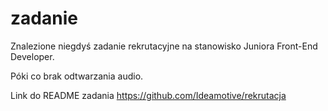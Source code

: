 # zadanie

Znalezione niegdyś zadanie rekrutacyjne na stanowisko Juniora Front-End Developer. 


Póki co brak odtwarzania audio.


Link do README zadania https://github.com/Ideamotive/rekrutacja
